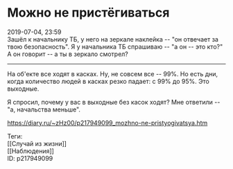 Можно не пристёгиваться
========================

   
 2019-07-04, 23:59   
  Зашёл к начальнику ТБ, у него на зеркале наклейка -- "он отвечает за твою безопасность". Я у начальника ТБ спрашиваю -- "а он -- это кто?" А он говорит -- а ты в зеркало смотрел?   
   
 ***   
   
 На об'екте все ходят в касках. Ну, не совсем все -- 99%. Но есть дни, когда количество людей в касках резко падает: с 99% до 95%. Это выходные.   
   
 Я спросил, почему у вас в выходные без касок ходят? Мне ответили -- "а, начальства меньше".   
    
 <https://diary.ru/~zHz00/p217949099_mozhno-ne-pristyogivatsya.htm>   
   
 Теги:   
 [[Случай из жизни]]   
 [[Наблюдения]]   
 ID: p217949099